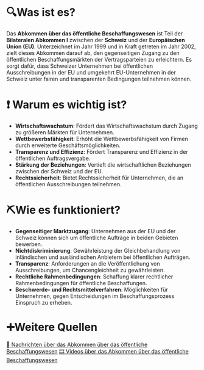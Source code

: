 # 🔍Was ist es?
Das **Abkommen über das öffentliche Beschaffungswesen** ist Teil der **Bilateralen Abkommen I** zwischen der **Schweiz** und der **Europäischen Union (EU)**. Unterzeichnet im Jahr 1999 und in Kraft getreten im Jahr 2002, zielt dieses Abkommen darauf ab, den gegenseitigen Zugang zu den öffentlichen Beschaffungsmärkten der Vertragsparteien zu erleichtern. Es sorgt dafür, dass Schweizer Unternehmen bei öffentlichen Ausschreibungen in der EU und umgekehrt EU-Unternehmen in der Schweiz unter fairen und transparenten Bedingungen teilnehmen können.

# ❗ Warum es wichtig ist?
- **Wirtschaftswachstum**: Fördert das Wirtschaftswachstum durch Zugang zu größeren Märkten für Unternehmen.
- **Wettbewerbsfähigkeit**: Erhöht die Wettbewerbsfähigkeit von Firmen durch erweiterte Geschäftsmöglichkeiten.
- **Transparenz und Effizienz**: Fördert Transparenz und Effizienz in der öffentlichen Auftragsvergabe.
- **Stärkung der Beziehungen**: Vertieft die wirtschaftlichen Beziehungen zwischen der Schweiz und der EU.
- **Rechtssicherheit**: Bietet Rechtssicherheit für Unternehmen, die an öffentlichen Ausschreibungen teilnehmen.

# ⛏Wie es funktioniert?
- **Gegenseitiger Marktzugang**: Unternehmen aus der EU und der Schweiz können sich um öffentliche Aufträge in beiden Gebieten bewerben.
- **Nichtdiskriminierung**: Gewährleistung der Gleichbehandlung von inländischen und ausländischen Anbietern bei öffentlichen Aufträgen.
- **Transparenz**: Anforderungen an die Veröffentlichung von Ausschreibungen, um Chancengleichheit zu gewährleisten.
- **Rechtliche Rahmenbedingungen**: Schaffung klarer rechtlicher Rahmenbedingungen für öffentliche Beschaffungen.
- **Beschwerde- und Rechtsmittelverfahren**: Möglichkeiten für Unternehmen, gegen Entscheidungen im Beschaffungsprozess Einspruch zu erheben.

# ➕Weitere Quellen
[📄 Nachrichten über das Abkommen über das öffentliche Beschaffungswesen](https://www.google.com/search?q=Abkommen+%C3%BCber+das+%C3%B6ffentliche+Beschaffungswesen&tbm=nws)
[🎞 Videos über das Abkommen über das öffentliche Beschaffungswesen](https://www.google.com/search?q=Abkommen+%C3%BCber+das+%C3%B6ffentliche+Beschaffungswesen&tbm=vid)